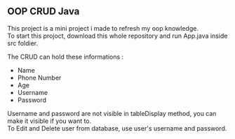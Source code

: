 ## OOP CRUD Java

This project is a mini project i made to refresh my oop knowledge. <br/>
To start this projoct, download this whole repository and run App.java inside src foldier. <br/>

The CRUD can hold these informations : 
- Name
- Phone Number
- Age
- Username
- Password

Username and password are not visible in tableDisplay method, you can make it visible if you want to. <br/>
To Edit and Delete user from database, use user's username and password.

